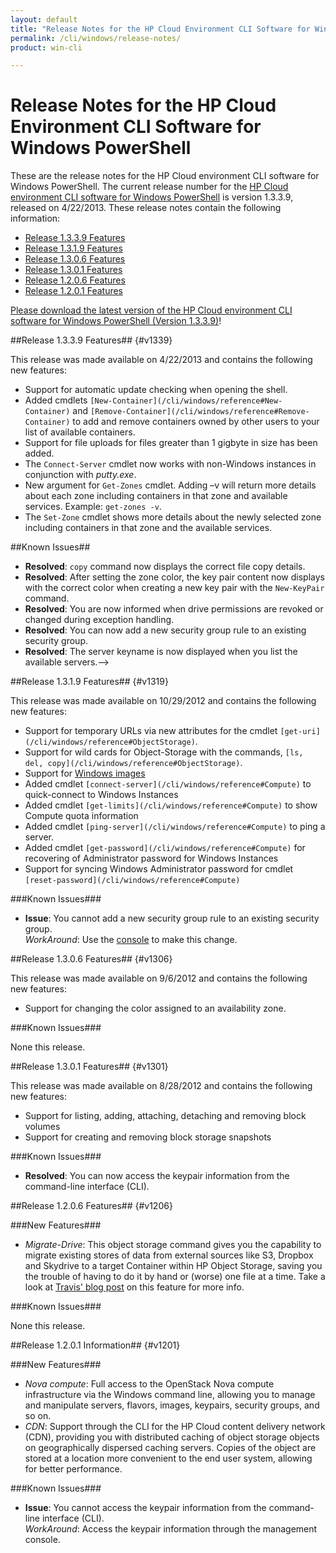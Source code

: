 ```yaml
---
layout: default
title: "Release Notes for the HP Cloud Environment CLI Software for Windows PowerShell"
permalink: /cli/windows/release-notes/
product: win-cli

---
```

# Release Notes for the HP Cloud Environment CLI Software for Windows PowerShell #

These are the release notes for the HP Cloud environment CLI software for Windows PowerShell.  The current release number for the [HP Cloud environment CLI software for Windows PowerShell](/cli/windows) is version 1.3.3.9, released on 4/22/2013.  These release notes contain the following information:

* [Release 1.3.3.9 Features](#v1339)
* [Release 1.3.1.9 Features](#v1319)
* [Release 1.3.0.6 Features](#v1306)
* [Release 1.3.0.1 Features](#v1301)
* [Release 1.2.0.6 Features](#v1206)
* [Release 1.2.0.1 Features](#v1201)

[Please download the latest version of the HP Cloud environment CLI software for Windows PowerShell (Version 1.3.3.9)](/file/WinCLI-1.3.3.9.zip)!

##Release 1.3.3.9 Features## {#v1339}

This release was made available on 4/22/2013 and contains the following new features:

* Support for automatic update checking when opening the shell.
* Added cmdlets `[New-Container](/cli/windows/reference#New-Container)` and `[Remove-Container](/cli/windows/reference#Remove-Container)` to add and remove containers owned by other users to your list of available containers.
* Support for file uploads for files greater than 1 gigbyte in size has been added.
* The `Connect-Server` cmdlet now works with non-Windows instances in conjunction with *putty.exe*.
* New argument for `Get-Zones` cmdlet. Adding –v will return more details about each zone including containers in that zone and available services. Example: `get-zones -v`.
* The `Set-Zone` cmdlet shows more details about the newly selected zone including containers in that zone and the available services.

##Known Issues##

* **Resolved**: `copy` command now displays the correct file copy details.
* **Resolved**: After setting the zone color, the key pair content now displays with the correct color when creating a new key pair with the `New-KeyPair` command.
* **Resolved**: You are now informed when drive permissions are revoked or changed during exception handling. 
* **Resolved**: You can now add a new security group rule to an existing security group.
* **Resolved**: The server keyname is now displayed when you list the available servers.-->


##Release 1.3.1.9 Features## {#v1319}

This release was made available on 10/29/2012 and contains the following new features:

* Support for temporary URLs via new attributes for the cmdlet `[get-uri](/cli/windows/reference#ObjectStorage)`.
* Support for wild cards for Object-Storage with the commands, `[ls, del, copy](/cli/windows/reference#ObjectStorage)`.
* Support for [Windows images](/cli/windows/compute#CreateanImageofaServer)
* Added cmdlet `[connect-server](/cli/windows/reference#Compute)` to quick-connect to Windows Instances
* Added cmdlet `[get-limits](/cli/windows/reference#Compute)` to show Compute quota information
* Added cmdlet `[ping-server](/cli/windows/reference#Compute)` to ping a server.
* Added cmdlet `[get-password](/cli/windows/reference#Compute)` for recovering of Administrator password for Windows Instances
* Support for syncing Windows Administrator password for cmdlet `[reset-password](/cli/windows/reference#Compute)`

###Known Issues###

* **Issue**: You cannot add a new security group rule to an existing security group.  
    *WorkAround*: Use the [console](https://console.hpcloud.com) to make this change.

##Release 1.3.0.6 Features## {#v1306}

This release was made available on 9/6/2012 and contains the following new features:

* Support for changing the color assigned to an availability zone.

###Known Issues###

None this release.

##Release 1.3.0.1 Features## {#v1301}

This release was made available on 8/28/2012 and contains the following new features:

* Support for listing, adding, attaching, detaching and removing block volumes
* Support for creating and removing block storage snapshots

###Known Issues###

* **Resolved**: You can now access the keypair information from the command-line interface (CLI).

##Release 1.2.0.6 Features## {#v1206}

###New Features###

* *Migrate-Drive*: This object storage command gives you the capability to migrate existing stores of data from external sources like S3, Dropbox and Skydrive to a target Container within HP Object Storage, saving you the trouble of having to do it by hand or (worse) one file at a time.  Take a look at [Travis' blog post](http://h30529.www3.hp.com/t5/HP-Scaling-the-Cloud-Blog/Migrating-your-files-with-the-Windows-CLI/ba-p/523) on this feature for more info.

###Known Issues###

None this release.

##Release 1.2.0.1 Information## {#v1201}

###New Features###

* *Nova compute*: Full access to the OpenStack Nova compute infrastructure via the Windows command line, allowing you to manage and manipulate servers, flavors, images, keypairs, security groups, and so on.
* *CDN*: Support through the CLI for the HP Cloud content delivery network (CDN), providing you with distributed caching of object storage objects on geographically dispersed caching servers. Copies of the object are stored at a location more convenient to the end user system, allowing for better performance.

###Known Issues###

* **Issue**: You cannot access the keypair information from the command-line interface (CLI).  
    *WorkAround*: Access the keypair information through the management console.
